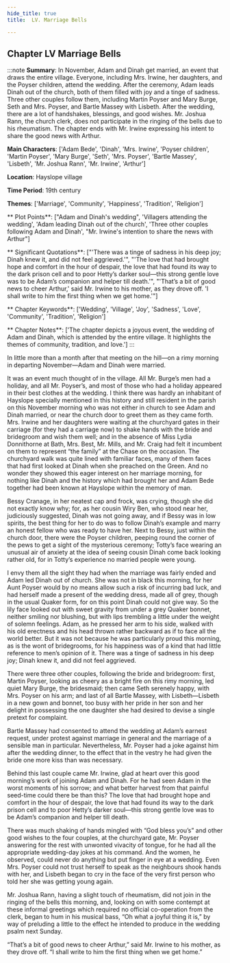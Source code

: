 ```yaml
---
hide_title: true
title:  LV. Marriage Bells 

---
```

## Chapter LV Marriage Bells 

:::note
**Summary**:
In November, Adam and Dinah get married, an event that draws the entire village. Everyone, including Mrs. Irwine, her daughters, and the Poyser children, attend the wedding. After the ceremony, Adam leads Dinah out of the church, both of them filled with joy and a tinge of sadness. Three other couples follow them, including Martin Poyser and Mary Burge, Seth and Mrs. Poyser, and Bartle Massey with Lisbeth. After the wedding, there are a lot of handshakes, blessings, and good wishes. Mr. Joshua Rann, the church clerk, does not participate in the ringing of the bells due to his rheumatism. The chapter ends with Mr. Irwine expressing his intent to share the good news with Arthur.

**Main Characters**:
['Adam Bede', 'Dinah', 'Mrs. Irwine', 'Poyser children', 'Martin Poyser', 'Mary Burge', 'Seth', 'Mrs. Poyser', 'Bartle Massey', 'Lisbeth', 'Mr. Joshua Rann', 'Mr. Irwine', 'Arthur']

**Location**:
Hayslope village

**Time Period**:
19th century

**Themes**:
['Marriage', 'Community', 'Happiness', 'Tradition', 'Religion']

** Plot Points**:
["Adam and Dinah's wedding", 'Villagers attending the wedding', 'Adam leading Dinah out of the church', 'Three other couples following Adam and Dinah', "Mr. Irwine's intention to share the news with Arthur"]

** Significant Quotations**:
["'There was a tinge of sadness in his deep joy; Dinah knew it, and did not feel aggrieved.'", "'The love that had brought hope and comfort in the hour of despair, the love that had found its way to the dark prison cell and to poor Hetty’s darker soul—this strong gentle love was to be Adam’s companion and helper till death.'", "'That’s a bit of good news to cheer Arthur,' said Mr. Irwine to his mother, as they drove off. 'I shall write to him the first thing when we get home.'"]

** Chapter Keywords**:
['Wedding', 'Village', 'Joy', 'Sadness', 'Love', 'Community', 'Tradition', 'Religion']

** Chapter Notes**:
['The chapter depicts a joyous event, the wedding of Adam and Dinah, which is attended by the entire village. It highlights the themes of community, tradition, and love.']
:::


  In little more than a month after that meeting on the hill—on a rimy morning in departing November—Adam and Dinah were married. 

  It was an event much thought of in the village. All Mr. Burge’s men had a holiday, and all Mr. Poyser’s, and most of those who had a holiday appeared in their best clothes at the wedding. I think there was hardly an inhabitant of Hayslope specially mentioned in this history and still resident in the parish on this November morning who was not either in church to see Adam and Dinah married, or near the church door to greet them as they came forth. Mrs. Irwine and her daughters were waiting at the churchyard gates in their carriage (for they had a carriage now) to shake hands with the bride and bridegroom and wish them well; and in the absence of Miss Lydia Donnithorne at Bath, Mrs. Best, Mr. Mills, and Mr. Craig had felt it incumbent on them to represent “the family” at the Chase on the occasion. The churchyard walk was quite lined with familiar faces, many of them faces that had first looked at Dinah when she preached on the Green. And no wonder they showed this eager interest on her marriage morning, for nothing like Dinah and the history which had brought her and Adam Bede together had been known at Hayslope within the memory of man. 

  Bessy Cranage, in her neatest cap and frock, was crying, though she did not exactly know why; for, as her cousin Wiry Ben, who stood near her, judiciously suggested, Dinah was not going away, and if Bessy was in low spirits, the best thing for her to do was to follow Dinah’s example and marry an honest fellow who was ready to have her. Next to Bessy, just within the church door, there were the Poyser children, peeping round the corner of the pews to get a sight of the mysterious ceremony; Totty’s face wearing an unusual air of anxiety at the idea of seeing cousin Dinah come back looking rather old, for in Totty’s experience no married people were young. 

  I envy them all the sight they had when the marriage was fairly ended and Adam led Dinah out of church. She was not in black this morning, for her Aunt Poyser would by no means allow such a risk of incurring bad luck, and had herself made a present of the wedding dress, made all of grey, though in the usual Quaker form, for on this point Dinah could not give way. So the lily face looked out with sweet gravity from under a grey Quaker bonnet, neither smiling nor blushing, but with lips trembling a little under the weight of solemn feelings. Adam, as he pressed her arm to his side, walked with his old erectness and his head thrown rather backward as if to face all the world better. But it was not because he was particularly proud this morning, as is the wont of bridegrooms, for his happiness was of a kind that had little reference to men’s opinion of it. There was a tinge of sadness in his deep joy; Dinah knew it, and did not feel aggrieved. 

  There were three other couples, following the bride and bridegroom: first, Martin Poyser, looking as cheery as a bright fire on this rimy morning, led quiet Mary Burge, the bridesmaid; then came Seth serenely happy, with Mrs. Poyser on his arm; and last of all Bartle Massey, with Lisbeth—Lisbeth in a new gown and bonnet, too busy with her pride in her son and her delight in possessing the one daughter she had desired to devise a single pretext for complaint. 

  Bartle Massey had consented to attend the wedding at Adam’s earnest request, under protest against marriage in general and the marriage of a sensible man in particular. Nevertheless, Mr. Poyser had a joke against him after the wedding dinner, to the effect that in the vestry he had given the bride one more kiss than was necessary. 

  Behind this last couple came Mr. Irwine, glad at heart over this good morning’s work of joining Adam and Dinah. For he had seen Adam in the worst moments of his sorrow; and what better harvest from that painful seed-time could there be than this? The love that had brought hope and comfort in the hour of despair, the love that had found its way to the dark prison cell and to poor Hetty’s darker soul—this strong gentle love was to be Adam’s companion and helper till death. 

  There was much shaking of hands mingled with “God bless you’s” and other good wishes to the four couples, at the churchyard gate, Mr. Poyser answering for the rest with unwonted vivacity of tongue, for he had all the appropriate wedding-day jokes at his command. And the women, he observed, could never do anything but put finger in eye at a wedding. Even Mrs. Poyser could not trust herself to speak as the neighbours shook hands with her, and Lisbeth began to cry in the face of the very first person who told her she was getting young again. 

  Mr. Joshua Rann, having a slight touch of rheumatism, did not join in the ringing of the bells this morning, and, looking on with some contempt at these informal greetings which required no official co-operation from the clerk, began to hum in his musical bass, “Oh what a joyful thing it is,” by way of preluding a little to the effect he intended to produce in the wedding psalm next Sunday. 

  “That’s a bit of good news to cheer Arthur,” said Mr. Irwine to his mother, as they drove off. “I shall write to him the first thing when we get home.” 

  